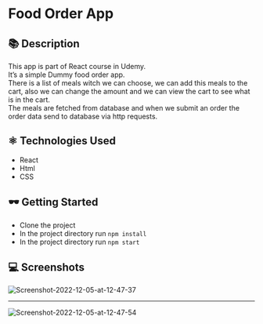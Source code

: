 # Food Order App

## 📚 Description
This app is part of React course in Udemy.</br>
It’s a simple Dummy food order app.</br>
There is a list of meals witch we can choose, we can add this meals to the cart, also we can change the amount and we can view the cart to see what is in the cart.</br>
The meals are fetched from database and when we submit an order the order data send to database via http requests.


## ⚛️ Technologies Used 
- React
- Html
- CSS

## 🕶 Getting Started 
- Clone the project
- In the project directory run `npm install`
- In the project directory run `npm start`

## 💻 Screenshots 

<img src="https://i.ibb.co/YdJt8ps/Screenshot-2022-12-05-at-12-47-37.png" alt="Screenshot-2022-12-05-at-12-47-37" border="0" />

----------------------------------------------------------------------------------------------------

<img src="https://i.ibb.co/tqF34Q2/Screenshot-2022-12-05-at-12-47-54.png" alt="Screenshot-2022-12-05-at-12-47-54" border="0" />
